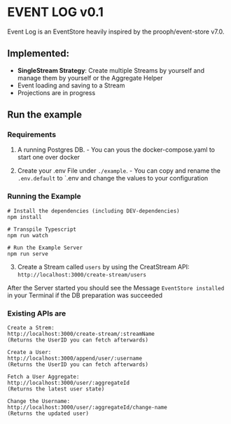 # EVENT LOG v0.1

Event Log is an EventStore heavily inspired by the prooph/event-store v7.0.

## Implemented:
- **SingleStream Strategy**: Create multiple Streams by yourself and manage them by yourself or the Aggregate Helper
- Event loading and saving to a Stream
- Projections are in progress

## Run the example

### Requirements

1. A running Postgres DB. - You can yous the docker-compose.yaml to start one over docker

2. Create your .env File under `./example`. - You can copy and rename the `.env.default` to `.env and change the values to your configuration

### Running the Example

```
# Install the dependencies (including DEV-dependencies)
npm install

# Transpile Typescript
npm run watch

# Run the Example Server
npm run serve
```

3. Create a Stream called `users` by using the CreatStream API: `http://localhost:3000/create-stream/users`

After the Server started you should see the Message `EventStore installed` in your Terminal if the DB preparation was succeeded

### Existing APIs are

```
Create a Strem:
http://localhost:3000/create-stream/:streamName
(Returns the UserID you can fetch afterwards)

Create a User:
http://localhost:3000/append/user/:username
(Returns the UserID you can fetch afterwards)

Fetch a User Aggregate:
http://localhost:3000/user/:aggregateId
(Returns the latest user state)

Change the Username:
http://localhost:3000/user/:aggregateId/change-name
(Returns the updated user)
```
